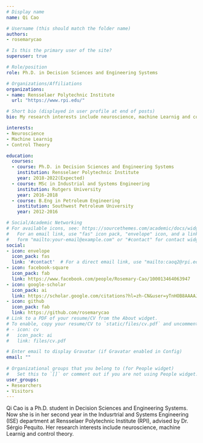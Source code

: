 ```yaml
---
# Display name
name: Qi Cao

# Username (this should match the folder name)
authors:
- rosemarycao

# Is this the primary user of the site?
superuser: true

# Role/position
role: Ph.D. in Decision Sciences and Engineering Systems

# Organizations/Affiliations
organizations:
- name: Rensselaer Polytechnic Institute
  url: "https://www.rpi.edu/"

# Short bio (displayed in user profile at end of posts)
bio: My research interests include neuroscience, machine Learnig and control theory.

interests:
- Neuroscience
- Machine Learnig
- Control Theory

education:
  courses:
  - course: Ph.D. in Decision Sciences and Engineering Systems
    institution: Rensselaer Polytechnic Institute
    year: 2018-2022(Expected)
  - course: MSc in Industrial and Systems Engineering
    institution: Rutgers University
    year: 2016-2018
  - course: B.Eng in Petroleum Engineering
    institution: Southwest Petroleum University
    year: 2012-2016

# Social/Academic Networking
# For available icons, see: https://sourcethemes.com/academic/docs/widgets/#icons
#   For an email link, use "fas" icon pack, "envelope" icon, and a link in the
#   form "mailto:your-email@example.com" or "#contact" for contact widget.
social:
- icon: envelope
  icon_pack: fas
  link: '#contact'  # For a direct email link, use "mailto:caoq2@rpi.edu".
- icon: facebook-square
  icon_pack: fab
  link: https://www.facebook.com/people/Rosemary-Cao/100013464063947
- icon: google-scholar
  icon_pack: ai
  link: https://scholar.google.com/citations?hl=zh-CN&user=yTnHOB8AAAAJ
- icon: github
  icon_pack: fab
  link: https://github.com/rosemarycao
# Link to a PDF of your resume/CV from the About widget.
# To enable, copy your resume/CV to `static/files/cv.pdf` and uncomment the lines below.  
# - icon: cv
#   icon_pack: ai
#   link: files/cv.pdf

# Enter email to display Gravatar (if Gravatar enabled in Config)
email: ""
  
# Organizational groups that you belong to (for People widget)
#   Set this to `[]` or comment out if you are not using People widget.  
user_groups:
- Researchers
- Visitors
---
```


Qi Cao is a Ph.D. student in Decision Sciences and Engineering Systems. Now she is in her second year in the Indusrtrial and Systems Engineering (ISE) department at Rensselaer Polytechnic Institute (RPI), advised by Dr. Sérgio Pequito. Her research interests include neuroscience, machine Learnig and control theory.
